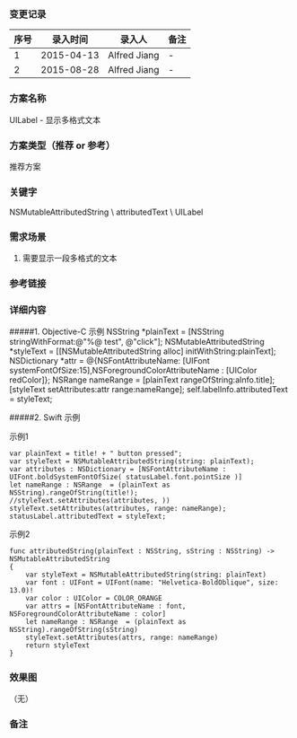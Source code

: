 ### 变更记录
| 序号 | 录入时间 | 录入人 | 备注 |
| -- | -- | -- | -- |
| 1 | 2015-04-13 | Alfred Jiang | - |
| 2 | 2015-08-28 | Alfred Jiang | - |

### 方案名称
UILabel - 显示多格式文本

### 方案类型（推荐 or 参考）
推荐方案

### 关键字
NSMutableAttributedString \ attributedText \ UILabel

### 需求场景
1. 需要显示一段多格式的文本

### 参考链接


### 详细内容

#####1. Objective-C 示例
        NSString *plainText = [NSString stringWithFormat:@"%@ test", @"click"];
        NSMutableAttributedString *styleText = [[NSMutableAttributedString alloc] initWithString:plainText];
        NSDictionary *attr = @{NSFontAttributeName: [UIFont systemFontOfSize:15],NSForegroundColorAttributeName : [UIColor redColor]};
        NSRange nameRange = [plainText rangeOfString:aInfo.title];
        [styleText setAttributes:attr range:nameRange];
        self.labelInfo.attributedText = styleText;

#####2. Swift 示例

示例1

    var plainText = title! + " button pressed";
    var styleText = NSMutableAttributedString(string: plainText);
    var attributes : NSDictionary = [NSFontAttributeName : UIFont.boldSystemFontOfSize( statusLabel.font.pointSize )]
    let nameRange : NSRange  = (plainText as NSString).rangeOfString(title!);
    //styleText.setAttributes(attributes, ))
    styleText.setAttributes(attributes, range: nameRange);
    statusLabel.attributedText = styleText;

示例2

    func attributedString(plainText : NSString, sString : NSString) -> NSMutableAttributedString
    {
        var styleText = NSMutableAttributedString(string: plainText)
        var font : UIFont = UIFont(name: "Helvetica-BoldOblique", size: 13.0)!
        var color : UIColor = COLOR_ORANGE
        var attrs = [NSFontAttributeName : font, NSForegroundColorAttributeName : color]
        let nameRange : NSRange  = (plainText as NSString).rangeOfString(sString)
        styleText.setAttributes(attrs, range: nameRange)
        return styleText
    }

### 效果图
（无）

### 备注

